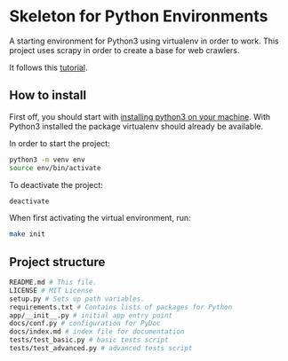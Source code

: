 # Skeleton for Python Environments
A starting environment for Python3 using virtualenv in order to work.
This project uses scrapy in order to create a base for web crawlers.

It follows this [tutorial](https://medium.com/python-pandemonium/develop-your-first-web-crawler-in-python-scrapy-6b2ee4baf954).

## How to install

First off, you should start with [installing python3 on your machine](https://realpython.com/installing-python/). With Python3 installed the package virtualenv should already be available.

In order to start the project:

```bash
python3 -m venv env
source env/bin/activate
```

To deactivate the project:

```bash
deactivate
```

When first activating the virtual environment, run:

```bash
make init
```

## Project structure


```bash
README.md # This file.
LICENSE # MIT License
setup.py # Sets up path variables.
requirements.txt # Contains lists of packages for Python
app/__init__.py # initial app entry point
docs/conf.py # configuration for PyDoc
docs/index.md # index file for documentation
tests/test_basic.py # basic tests script
tests/test_advanced.py # advanced tests script
```
